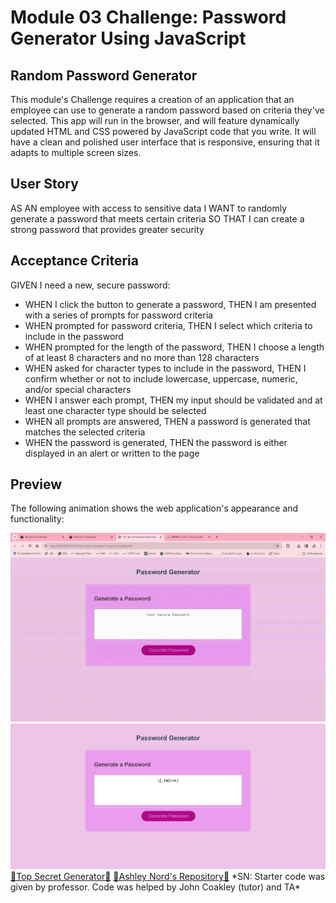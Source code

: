 # Module 03 Challenge: Password Generator Using JavaScript

<h2>Random Password Generator</h2>
<p>
This module's Challenge requires a creation of an application that an employee can use to generate a random password based on criteria they've selected. This app will run in the browser, and will feature dynamically updated HTML and CSS powered by JavaScript code that you write. It will have a clean and polished user interface that is responsive, ensuring that it adapts to multiple screen sizes. 
</p>


<h2>User Story</h2>
<p>
AS AN employee with access to sensitive data
I WANT to randomly generate a password that meets certain criteria
SO THAT I can create a strong password that provides greater security
</p>


<h2>Acceptance Criteria</h2>
<p>
GIVEN I need a new, secure password:
</p>
<ul>
<li>WHEN I click the button to generate a password,
THEN I am presented with a series of prompts for password criteria</li>
<li>WHEN prompted for password criteria,
THEN I select which criteria to include in the password</li>
<li>WHEN prompted for the length of the password,
THEN I choose a length of at least 8 characters and no more than 128 characters</li>
<li>WHEN asked for character types to include in the password,
THEN I confirm whether or not to include lowercase, uppercase, numeric, and/or special characters</li>
<li>WHEN I answer each prompt,
THEN my input should be validated and at least one character type should be selected</li>
<li>WHEN all prompts are answered,
THEN a password is generated that matches the selected criteria</li>
<li>WHEN the password is generated,
THEN the password is either displayed in an alert or written to the page</li>
</ul>

<h2>Preview</h2>
<p>The following animation shows the web application's appearance and functionality:
</p>
<img src="./images/password_gen (1).gif" alt="Gif of the page that viewers should see with prompts.">
<img src="./images/password_gen.PNG" alt="Screenshot of the password.">
<a href="https://a-nord.github.io/Top-Secret-Password-Generator/">💖Top Secret Generator💖</a>
<a href="https://github.com/a-nord/Top-Secret-Password-Generator">💖Ashley Nord's Repository💖</a>
*SN: Starter code was given by professor. Code was helped by John Coakley (tutor) and TA*